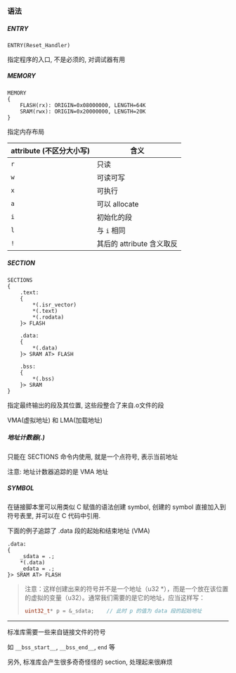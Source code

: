 ### 语法

##### ENTRY

```
ENTRY(Reset_Handler)
```

指定程序的入口, 不是必须的, 对调试器有用

##### MEMORY

```
MEMORY
{
    FLASH(rx): ORIGIN=0x08000000, LENGTH=64K
    SRAM(rwx): ORIGIN=0x20000000, LENGTH=20K
}
```

指定内存布局

| attribute (不区分大小写) | 含义                      |
| ------------------------ | ------------------------- |
| `r`                      | 只读                      |
| `w`                      | 可读可写                  |
| `x`                      | 可执行                    |
| `a`                      | 可以 allocate             |
| `i`                      | 初始化的段                |
| `l`                      | 与 `i` 相同               |
| `!`                      | 其后的 attribute 含义取反 |

##### SECTION

```
SECTIONS
{
    .text:
    {
        *(.isr_vector)
        *(.text)
        *(.rodata)
    }> FLASH

    .data:
    {
        *(.data)
    }> SRAM AT> FLASH

    .bss:
    {
        *(.bss)
    }> SRAM
}
```

指定最终输出的段及其位置, 这些段整合了来自.o文件的段

VMA(虚拟地址) 和 LMA(加载地址)

##### 地址计数器(.)

只能在 SECTIONS 命令内使用, 就是一个点符号, 表示当前地址

注意: 地址计数器追踪的是 VMA 地址

##### SYMBOL

在链接脚本里可以用类似 C 赋值的语法创建 symbol, 创建的 symbol 直接加入到符号表里, 并可以在 C 代码中引用.

下面的例子追踪了 .data 段的起始和结束地址 (VMA)

```
.data:
{
    _sdata = .;
    *(.data)
    _edata = .;
}> SRAM AT> FLASH
```

> 注意：这样创建出来的符号并不是一个地址（u32 *），而是一个放在该位置的虚拟的变量（u32）。通常我们需要的是它的地址，应当这样写：
>
> ```c
> uint32_t* p = &_sdata;	// 此时 p 的值为 data 段的起始地址
> ```

---

标准库需要一些来自链接文件的符号

如 `__bss_start__`, `__bss_end__`, `end` 等

另外, 标准库会产生很多奇奇怪怪的 section, 处理起来很麻烦
